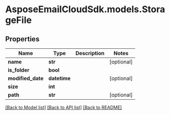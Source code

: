 # AsposeEmailCloudSdk.models.StorageFile
## Properties
Name | Type | Description | Notes
------------ | ------------- | ------------- | -------------
**name** | **str** |  | [optional] 
**is_folder** | **bool** |  | 
**modified_date** | **datetime** |  | [optional] 
**size** | **int** |  | 
**path** | **str** |  | [optional] 



[[Back to Model list]](README.md#documentation-for-models) [[Back to API list]](README.md#documentation-for-api-endpoints) [[Back to README]](README.md)


